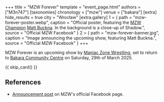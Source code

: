 +++
title = "MZW Forever"
template = "event_page.html"
authors = ["M3n747"]
[taxonomies]
chronology = ["mzw"]
venue = ["bakara"]
[extra]
hide_results = true
city = "Wrocław"
[extra.gallery]
1 = { path = "mzw-forever-poster.webp", caption = "Official poster, featuring the [MZW Champion](@/c/mzw-championship.md) [Matt Buckna](@/w/matt-buckna.md). In the background is a close-up of Shadow.", source = "Official MZW Facebook" }
2 = { path = "mzw-forever-banner.jpg", caption = "Image announcing the upcoming show, featuring Matt Buckna.", source = "Official MZW Facebook" }
+++

MZW Forever is an upcoming show by [Maniac Zone Wrestling](@/o/mzw.md), set to return to [Bakara Community Centre](@/v/bakara.md) on Saturday, 29th of March 2025.

{{ skip_card() }}

## References

* [Announcement post](https://www.facebook.com/photo/?fbid=999843182174072&set=a.548442050647523) on MZW's official Facebook page.

